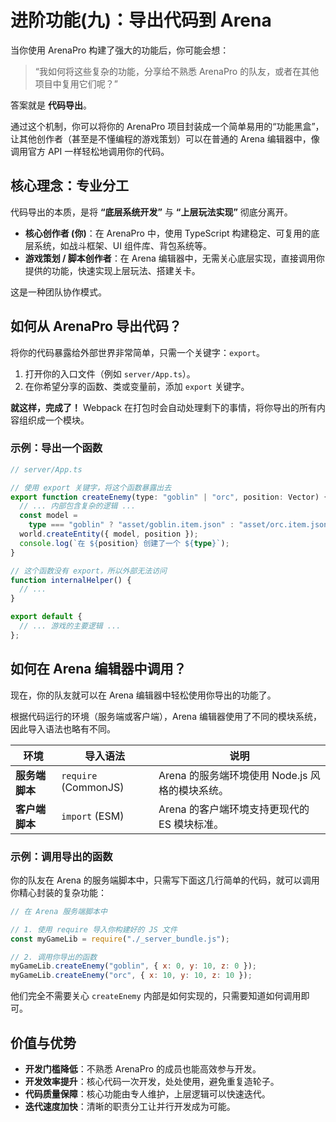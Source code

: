 # 进阶功能(九)：导出代码到 Arena

当你使用 ArenaPro 构建了强大的功能后，你可能会想：

> “我如何将这些复杂的功能，分享给不熟悉 ArenaPro 的队友，或者在其他项目中复用它们呢？”

答案就是 **代码导出**。

通过这个机制，你可以将你的 ArenaPro 项目封装成一个简单易用的“功能黑盒”，让其他创作者（甚至是不懂编程的游戏策划）可以在普通的 Arena 编辑器中，像调用官方 API 一样轻松地调用你的代码。

## 核心理念：专业分工

代码导出的本质，是将 **“底层系统开发”** 与 **“上层玩法实现”** 彻底分离开。

- **核心创作者 (你)**：在 ArenaPro 中，使用 TypeScript 构建稳定、可复用的底层系统，如战斗框架、UI 组件库、背包系统等。
- **游戏策划 / 脚本创作者**：在 Arena 编辑器中，无需关心底层实现，直接调用你提供的功能，快速实现上层玩法、搭建关卡。

这是一种团队协作模式。

## 如何从 ArenaPro 导出代码？

将你的代码暴露给外部世界非常简单，只需一个关键字：`export`。

1.  打开你的入口文件（例如 `server/App.ts`）。
2.  在你希望分享的函数、类或变量前，添加 `export` 关键字。

**就这样，完成了！** Webpack 在打包时会自动处理剩下的事情，将你导出的所有内容组织成一个模块。

### 示例：导出一个函数

```ts
// server/App.ts

// 使用 export 关键字，将这个函数暴露出去
export function createEnemy(type: "goblin" | "orc", position: Vector) {
  // ... 内部包含复杂的逻辑 ...
  const model =
    type === "goblin" ? "asset/goblin.item.json" : "asset/orc.item.json";
  world.createEntity({ model, position });
  console.log(`在 ${position} 创建了一个 ${type}`);
}

// 这个函数没有 export，所以外部无法访问
function internalHelper() {
  // ...
}

export default {
  // ... 游戏的主要逻辑 ...
};
```

## 如何在 Arena 编辑器中调用？

现在，你的队友就可以在 Arena 编辑器中轻松使用你导出的功能了。

根据代码运行的环境（服务端或客户端），Arena 编辑器使用了不同的模块系统，因此导入语法也略有不同。

| 环境           | 导入语法             | 说明                                            |
| -------------- | -------------------- | ----------------------------------------------- |
| **服务端脚本** | `require` (CommonJS) | Arena 的服务端环境使用 Node.js 风格的模块系统。 |
| **客户端脚本** | `import` (ESM)       | Arena 的客户端环境支持更现代的 ES 模块标准。    |

### 示例：调用导出的函数

你的队友在 Arena 的服务端脚本中，只需写下面这几行简单的代码，就可以调用你精心封装的复杂功能：

```javascript
// 在 Arena 服务端脚本中

// 1. 使用 require 导入你构建好的 JS 文件
const myGameLib = require("./_server_bundle.js");

// 2. 调用你导出的函数
myGameLib.createEnemy("goblin", { x: 0, y: 10, z: 0 });
myGameLib.createEnemy("orc", { x: 10, y: 10, z: 10 });
```

他们完全不需要关心 `createEnemy` 内部是如何实现的，只需要知道如何调用即可。

## 价值与优势

- **开发门槛降低**：不熟悉 ArenaPro 的成员也能高效参与开发。
- **开发效率提升**：核心代码一次开发，处处使用，避免重复造轮子。
- **代码质量保障**：核心功能由专人维护，上层逻辑可以快速迭代。
- **迭代速度加快**：清晰的职责分工让并行开发成为可能。
